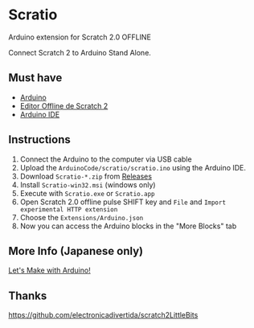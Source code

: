 # Scratio

Arduino extension for Scratch 2.0 OFFLINE

Connect Scratch 2 to Arduino Stand Alone.

## Must have
- [Arduino](http://arduino.cc/en/Main/Products)
- [Editor Offline de Scratch 2](http://scratch.mit.edu/scratch2download/)
- [Arduino IDE](http://arduino.cc/en/main/software)

## Instructions
1. Connect the Arduino to the computer via USB cable
2. Upload the ```ArduinoCode/scratio/scratio.ino``` using the Arduino IDE.
3. Download ```Scratio-*.zip``` from [Releases](https://github.com/okhiroyuki/S2A/releases)
4. Install ```Scratio-win32.msi``` (windows only)
5. Execute with ```Scratio.exe``` or ```Scratio.app```
6. Open Scratch 2.0 offline pulse SHIFT key and ```File``` and ```Import experimental HTTP extension```
7. Choose the ```Extensions/Arduino.json```
8. Now you can access the Arduino blocks in the "More Blocks" tab

## More Info (Japanese only)
[Let's Make with Arduino!](http://lets.makewitharduino.com/sample/scratch/index.html)

## Thanks
https://github.com/electronicadivertida/scratch2LittleBits
